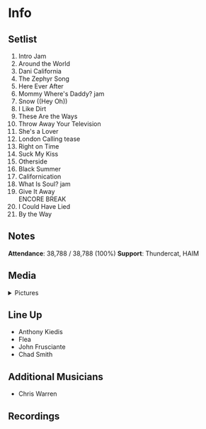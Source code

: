 # Info

## Setlist

1. Intro Jam
2. Around the World
3. Dani California
4. The Zephyr Song
5. Here Ever After
6. Mommy Where's Daddy? jam
7. Snow ((Hey Oh))
8. I Like Dirt
9. These Are the Ways
10. Throw Away Your Television
11. She's a Lover
12. London Calling tease
13. Right on Time
14. Suck My Kiss
15. Otherside
16. Black Summer
17. Californication
18. What Is Soul? jam
19. Give It Away
<br>ENCORE BREAK
20. I Could Have Lied
21. By the Way

## Notes

**Attendance**: 38,788 / 38,788 (100%)
**Support**: Thundercat, HAIM

## Media 

<details>
  <summary>Pictures</summary>
  <!--<img alt="Setlist" title="Setlist" src="_.jpg" height="200" />-->
</details>

## Line Up

* Anthony Kiedis
* Flea
* John Frusciante
* Chad Smith

## Additional Musicians
* Chris Warren

## Recordings
